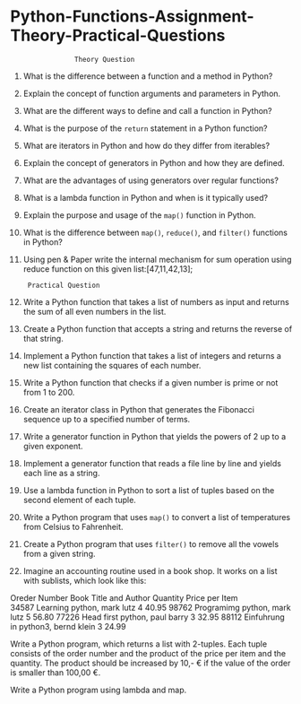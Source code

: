 # Python-Functions-Assignment-Theory-Practical-Questions
                    Theory Question
1. What is the difference between a function and a method in Python?

2. Explain the concept of function arguments and parameters in Python.

3. What are the different ways to define and call a function in Python?

4. What is the purpose of the `return` statement in a Python function?

5. What are iterators in Python and how do they differ from iterables?

6. Explain the concept of generators in Python and how they are defined.

7. What are the advantages of using generators over regular functions?

8. What is a lambda function in Python and when is it typically used?

9. Explain the purpose and usage of the `map()` function in Python.

10. What is the difference between `map()`, `reduce()`, and `filter()` functions in Python?
11. Using pen & Paper write the internal mechanism for sum operation using  reduce function on this given
list:[47,11,42,13];


         Practical Question

1. Write a Python function that takes a list of numbers as input and returns the sum of all even numbers in
the list.

2. Create a Python function that accepts a string and returns the reverse of that string.


3. Implement a Python function that takes a list of integers and returns a new list containing the squares of
each number.

4. Write a Python function that checks if a given number is prime or not from 1 to 200.


5. Create an iterator class in Python that generates the Fibonacci sequence up to a specified number of
terms.

6. Write a generator function in Python that yields the powers of 2 up to a given exponent.

7. Implement a generator function that reads a file line by line and yields each line as a string.

8. Use a lambda function in Python to sort a list of tuples based on the second element of each tuple.

9. Write a Python program that uses `map()` to convert a list of temperatures from Celsius to Fahrenheit.

10. Create a Python program that uses `filter()` to remove all the vowels from a given string.
 
11. Imagine an accounting routine used in a book shop. It works on a list with sublists, which look like this:
    

Oreder Number      Book Title and Author                        Quantity              Price per Item                    
34587              Learning python, mark lutz                     4                     40.95
98762              Programimg python, mark lutz                   5                     56.80
77226              Head first python, paul barry                  3                     32.95
88112              Einfuhrung in python3, bernd klein             3                     24.99


Write a Python program, which returns a list with 2-tuples. Each tuple consists of the order number and the
product of the price per item and the quantity. The product should be increased by 10,- € if the value of the
order is smaller than 100,00 €.

Write a Python program using lambda and map.
    







